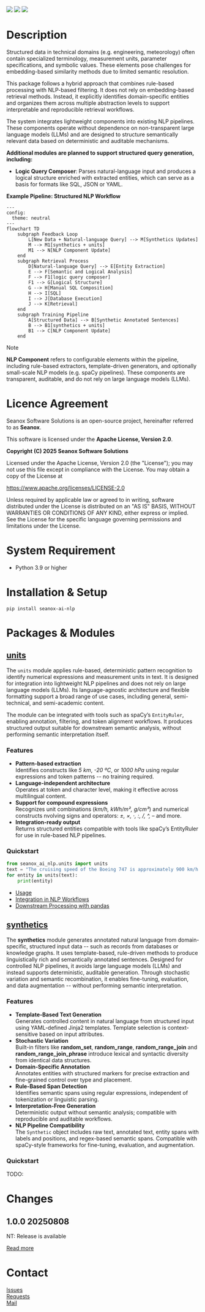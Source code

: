 <p>
  <a href="https://github.com/seanox/seanox-ai-nlp/pulls"
      title="Development"
    ><img src="https://img.shields.io/badge/development-active-green?style=for-the-badge"
  ></a>  
  <a href="https://github.com/seanox/seanox-ai-nlp/issues"
    ><img src="https://img.shields.io/badge/maintenance-active-green?style=for-the-badge"
  ></a>
  <a href="https://seanox.com/contact"
    ><img src="https://img.shields.io/badge/support-active-green?style=for-the-badge"
  ></a>
</p>

# Description
Structured data in technical domains (e.g. engineering, meteorology) often
contain specialized terminology, measurement units, parameter specifications,
and symbolic values. These elements pose challenges for embedding-based
similarity methods due to limited semantic resolution.

This package follows a hybrid approach that combines rule-based processing with
NLP-based filtering. It does not rely on embedding-based retrieval methods.
Instead, it explicitly identifies domain-specific entities and organizes them
across multiple abstraction levels to support interpretable and reproducible
retrieval workflows.

The system integrates lightweight components into existing NLP pipelines. These
components operate without dependence on non-transparent large language models
(LLMs) and are designed to structure semantically relevant data based on
deterministic and auditable mechanisms.

__Additional modules are planned to support structured query generation,
including:__

- __Logic Query Composer__: Parses natural-language input and produces a logical
 structure enriched with extracted entities, which can serve as a basis for
 formats like SQL, JSON or YAML.

__Example Pipeline: Structured NLP Workflow__

```mermaid
---
config:
  theme: neutral
---
flowchart TD
    subgraph Feedback Loop 
        L[New Data + Natural-language Query] --> M[Synthetics Updates]
        M --> M1[synthetics + units]
        M1 --> N[NLP Component Update]
    end
    subgraph Retrieval Process
        D[Natural-language Query] --> E[Entity Extraction]
        E --> F[Semantic and Logical Analysis]
        F --> F1[logic query composer]
        F1 --> G[Logical Structure]
        G --> H[Manual SQL Composition]
        H --> I[SQL]
        I --> J[Database Execution]
        J --> K[Retrieval]
    end
    subgraph Training Pipeline
        A[Structured Data] --> B[Synthetic Annotated Sentences]
        B --> B1[synthetics + units]
        B1 --> C[NLP Component Update]
    end
```

> [!NOTE] 
> __NLP Component__ refers to configurable elements within the pipeline,
> including rule-based extractors, template-driven generators, and optionally
> small-scale NLP models (e.g. spaCy pipelines). These components are
> transparent, auditable, and do not rely on large language models (LLMs).

# Licence Agreement
Seanox Software Solutions is an open-source project, hereinafter referred to as
__Seanox__.

This software is licensed under the __Apache License, Version 2.0__.

__Copyright (C) 2025 Seanox Software Solutions__

Licensed under the Apache License, Version 2.0 (the "License"); you may not use
this file except in compliance with the License. You may obtain a copy of the
License at

https://www.apache.org/licenses/LICENSE-2.0

Unless required by applicable law or agreed to in writing, software distributed
under the License is distributed on an "AS IS" BASIS, WITHOUT WARRANTIES OR
CONDITIONS OF ANY KIND, either express or implied. See the License for the
specific language governing permissions and limitations under the License.

# System Requirement
- Python 3.9 or higher

# Installation & Setup
```
pip install seanox-ai-nlp
```

# Packages & Modules

## [units](https://github.com/seanox/seanox-ai-nlp/blob/master/seanox_ai_nlp/units/README.md)
The `units` module applies rule-based, deterministic pattern recognition to
identify numerical expressions and measurement units in text. It is designed for
integration into lightweight NLP pipelines and does not rely on large language
models (LLMs). Its language-agnostic architecture and flexible formatting
support a broad range of use cases, including general, semi-technical, and
semi-academic content.

The module can be integrated with tools such as spaCy’s `EntityRuler`, enabling
annotation, filtering, and token alignment workflows. It produces structured
output suitable for downstream semantic analysis, without performing semantic
interpretation itself.

### Features
- __Pattern-based extraction__  
  Identifies constructs like _5 km_, _-20 &ordm;C_, or _1000 hPa_ using regular
  expressions and token patterns -- no training required.
- __Language-independent architecture__  
  Operates at token and character level, making it effective across multilingual
  content.
- __Support for compound expressions__  
  Recognizes unit combinations (_km/h, kWh/m&sup2;, g/cm&sup3;_) and numerical
  constructs nvolving signs and operators: _&plusmn;, &times;, &middot;,
  :, /, ^, –_ and more.
- __Integration-ready output__  
  Returns structured entities compatible with tools like spaCy’s EntityRuler for
  use in rule-based NLP pipelines.

### Quickstart
```python
from seanox_ai_nlp.units import units
text = "The cruising speed of the Boeing 747 is approximately 900 km/h (559 mph)."
for entity in units(text):
    print(entity)
```

- [Usage](https://github.com/seanox/seanox-ai-nlp/blob/master/seanox_ai_nlp/units/README.md#usage)
- [Integration in NLP Workflows](https://github.com/seanox/seanox-ai-nlp/blob/master/seanox_ai_nlp/units/README.md#integration-in-nlp-workflows)
- [Downstream Processing with pandas](https://github.com/seanox/seanox-ai-nlp/blob/master/seanox_ai_nlp/units/README.md#downstream-processing-with-pandas)

## [synthetics](https://github.com/seanox/seanox-ai-nlp/blob/master/seanox_ai_nlp/synthetics/README.md)
The __synthetics__ module generates annotated natural language from
domain-specific, structured input data -- such as records from databases or
knowledge graphs. It uses template-based, rule-driven methods to produce
linguistically rich and semantically annotated sentences. Designed for
controlled NLP pipelines, it avoids large language models (LLMs) and instead
supports deterministic, auditable generation. Through stochastic variation and
semantic recombination, it enables fine-tuning, evaluation, and data
augmentation -- without performing semantic interpretation.

### Features
- __Template-Based Text Generation__  
  Generates controlled content in natural language from structured input using
  YAML-defined Jinja2 templates. Template selection is context-sensitive based
  on input attributes.
- __Stochastic Variation__  
  Built-in filters like __random_set__, __random_range__, __random_range_join__
  and __random_range_join_phrase__ introduce lexical and syntactic diversity
  from identical data structures.
- __Domain-Specific Annotation__  
  Annotates entities with structured markers for precise extraction and
  fine-grained control over type and placement.
- __Rule-Based Span Detection__  
  Identifies semantic spans using regular expressions, independent of
  tokenization or linguistic parsing.
- __Interpretation-Free Generation__  
  Deterministic output without semantic analysis; compatible with reproducible
  and auditable workflows.
- __NLP Pipeline Compatibility__  
  The `Synthetic` object includes raw text, annotated text, entity spans with
  labels and positions, and regex-based semantic spans. Compatible with
  spaCy-style frameworks for fine-tuning, evaluation, and augmentation.

### Quickstart
TODO:

# Changes
## 1.0.0 20250808
NT: Release is available

[Read more](https://raw.githubusercontent.com/seanox/seanox-ai-nlp/refs/heads/master/CHANGES)

# Contact
[Issues](https://github.com/seanox/seanox-ai-nlp/issues)  
[Requests](https://github.com/seanox/seanox-ai-nlp/pulls)  
[Mail](https://seanox.com/contact)
